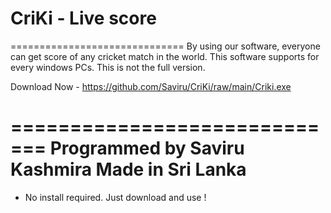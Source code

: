 # CriKi - Live score
==============================
By using our software, everyone can get score of any cricket match in the world. This software supports for every windows PCs.
This is not the full version.

Download Now - https://github.com/Saviru/CriKi/raw/main/Criki.exe

=============================
Programmed by Saviru Kashmira
Made in Sri Lanka
=============================

* No install required. Just download and use !


